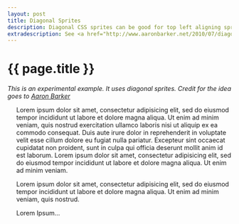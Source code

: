 ```yaml
---
layout: post
title: Diagonal Sprites
description: Diagonal CSS sprites can be good for top left aligning sprites to long blocks of text that works cross browser with no extra markup. Best to use small icons with low offsets to prevent using too much memory, as the image dimensions are large. 
extradescription: See <a href="http://www.aaronbarker.net/2010/07/diagonal-sprites/">Diagonal Sprites by Aaron Barker</a>.
---
```


{{ page.title }}
================

<div>

<style type="text/css">
.spritediagonal { position:relative; padding-left:20px; background:url(../../styles/articles/sprite-diagonal.png) transparent no-repeat; }
.spritediagonal.accept { background-position: -182px 0;  }
.spritediagonal.application_cascade { background-position: -156px -26px;  }
.spritediagonal.add { background-position: -130px -52px;  }
.spritediagonal.application_delete { background-position: -104px -78px;  }
.spritediagonal.application_double { background-position: -78px -104px;  }
.spritediagonal.anchor { background-position: -52px -130px;  }
.spritediagonal.application_add { background-position: -26px -156px;  }
.spritediagonal.application_edit { background-position: 0 -182px;  }
</style>

<em>This is an experimental example.  It uses diagonal sprites.  Credit for the idea goes to <a href='http://www.aaronbarker.net/2010/07/diagonal-sprites/'>Aaron Barker</a></em>

<p class="spritediagonal add">Lorem ipsum dolor sit amet, consectetur adipisicing elit, sed do eiusmod tempor incididunt ut labore et dolore magna aliqua. Ut enim ad minim veniam, quis nostrud exercitation ullamco laboris nisi ut aliquip ex ea commodo consequat. Duis aute irure dolor in reprehenderit in voluptate velit esse cillum dolore eu fugiat nulla pariatur. Excepteur sint occaecat cupidatat non proident, sunt in culpa qui officia deserunt mollit anim id est laborum. Lorem ipsum dolor sit amet, consectetur adipisicing elit, sed do eiusmod tempor incididunt ut labore et dolore magna aliqua. Ut enim ad minim veniam.</p>

<p class="spritediagonal accept">Lorem ipsum dolor sit amet, consectetur adipisicing elit, sed do eiusmod tempor incididunt ut labore et dolore magna aliqua. Ut enim ad minim veniam, quis nostrud.</p>

<p class="spritediagonal anchor">Lorem Ipsum...</p>

</div>